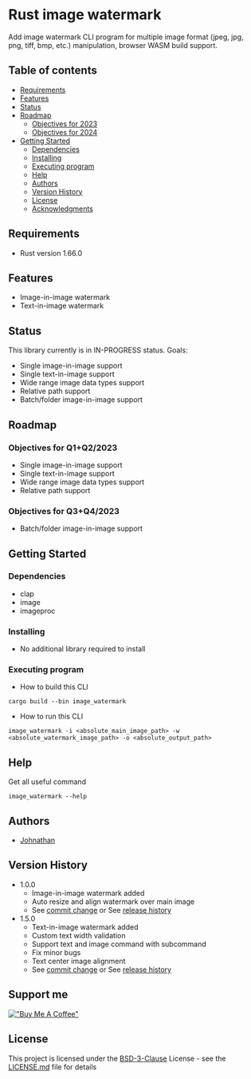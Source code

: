 # Rust image watermark
Add image watermark CLI program for multiple image format (jpeg, jpg, png, tiff, bmp, etc.) manipulation, browser WASM build support.

## Table of contents

-   [Requirements](#requirements)
-   [Features](#requirements)
-   [Status](#requirements)
-   [Roadmap](#roadmap)
    -   [Objectives for 2023](#objectives-for-2023)
    -   [Objectives for 2024](#objectives-for-2024)
-   [Getting Started](#getting-started)
    -   [Dependencies](#dependencies)
    -   [Installing](#installing)
    -   [Executing program](#executing-program)
    -   [Help](#help)
    -   [Authors](#authors)
    -   [Version History](#version-history)
    -   [License](#license)
    -   [Acknowledgments](#acknowledgments)

<!-- tocstop -->

## Requirements
* Rust version 1.66.0

## Features
* Image-in-image watermark
* Text-in-image watermark

## Status
This library currently is in IN-PROGRESS status. 
Goals:
* Single image-in-image support
* Single text-in-image support
* Wide range image data types support
* Relative path support
* Batch/folder image-in-image support

## Roadmap
### Objectives for Q1+Q2/2023
* Single image-in-image support
* Single text-in-image support
* Wide range image data types support
* Relative path support

### Objectives for Q3+Q4/2023
* Batch/folder image-in-image support

## Getting Started

### Dependencies

* clap
* image
* imageproc

### Installing

* No additional library required to install

### Executing program
* How to build this CLI
```
cargo build --bin image_watermark
```

* How to run this CLI
```
image_watermark -i <absolute_main_image_path> -w <absolute_watermark_image_path> -o <absolute_output_path>
```

## Help

Get all useful command 
```
image_watermark --help
```

## Authors

* [Johnathan](https://github.com/transybao1393)

## Version History

* 1.0.0
    * Image-in-image watermark added
    * Auto resize and align watermark over main image
    * See [commit change](https://github.com/transybao1393/image-watermark/commits/main) or See [release history](https://github.com/transybao1393/image-watermark/releases)
* 1.5.0
    * Text-in-image watermark added
    * Custom text width validation
    * Support text and image command with subcommand
    * Fix minor bugs
    * Text center image alignment
    * See [commit change](https://github.com/transybao1393/image-watermark/commits/main) or See [release history](https://github.com/transybao1393/image-watermark/releases)

## Support me
[!["Buy Me A Coffee"](https://www.buymeacoffee.com/assets/img/custom_images/orange_img.png)](https://www.buymeacoffee.com/transybao)

## License

This project is licensed under the [BSD-3-Clause](https://gist.github.com/nicolasdao/a7adda51f2f185e8d2700e1573d8a633#the-bsd-license-case) License - see the [LICENSE.md](LICENSE.md) file for details